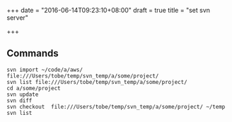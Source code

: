 +++
date = "2016-06-14T09:23:10+08:00"
draft = true
title = "set svn server"

+++

## Commands

```
svn import ~/code/a/aws/ file:///Users/tobe/temp/svn_temp/a/some/project/
svn list file:///Users/tobe/temp/svn_temp/a/some/project/
cd a/some/project
svn update
svn diff
svn checkout  file:///Users/tobe/temp/svn_temp/a/some/project/ ~/temp
svn list
```